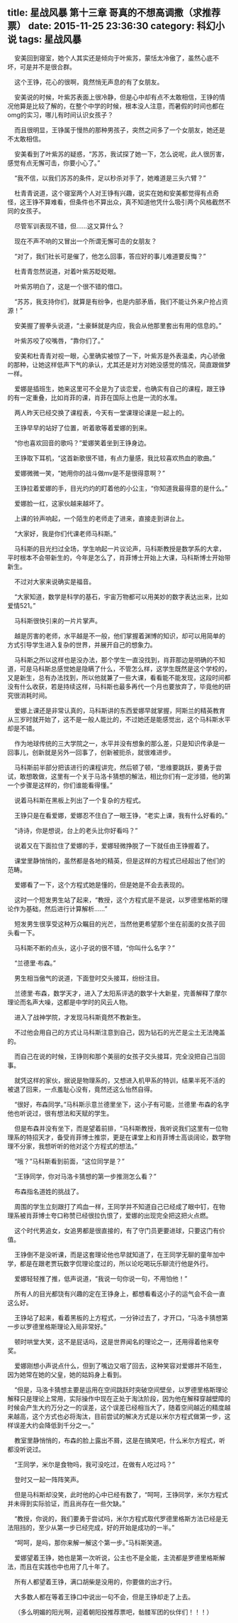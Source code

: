 title: 星战风暴 第十三章 哥真的不想高调撒（求推荐票）
date: 2015-11-25 23:36:30
category: 科幻小说
tags: 星战风暴
---
&nbsp;&nbsp;&nbsp;&nbsp;安美回到寝室，她个人其实还是倾向于叶紫苏，蒙恬太冷傲了，虽然心底不坏，可是并不是很合群。

&nbsp;&nbsp;&nbsp;&nbsp;这个王铮，花心的很啊，竟然悄无声息的有了女朋友。

&nbsp;&nbsp;&nbsp;&nbsp;安美说的时候，叶紫苏表面上很冷静，但是心中却有点不太敢相信，王铮的情况他算是比较了解的，在整个中学的时候，根本没人注意，而暑假的时间也都在omg的实习，哪儿有时间认识女孩子？

&nbsp;&nbsp;&nbsp;&nbsp;而且很明显，王铮属于慢热的那种男孩子，突然之间多了一个女朋友，她还是不太敢相信。

&nbsp;&nbsp;&nbsp;&nbsp;安美看到了叶紫苏的疑惑，“苏苏，我试探了她一下，怎么说呢，此人很厉害，感觉有点无懈可击，你要小心了。”

&nbsp;&nbsp;&nbsp;&nbsp;“我不信，以我们苏苏的条件，足以秒杀对手了，她难道是三头六臂？”

&nbsp;&nbsp;&nbsp;&nbsp;杜青青说道，这个寝室两个人对王铮有兴趣，说实在她和安美都觉得有点奇怪，这王铮不算难看，但条件也不算出众，真不知道他凭什么吸引两个风格截然不同的女孩子。

&nbsp;&nbsp;&nbsp;&nbsp;尽管军训表现不错，但……这又算什么？

&nbsp;&nbsp;&nbsp;&nbsp;现在不声不响的又冒出一个所谓无懈可击的女朋友？

&nbsp;&nbsp;&nbsp;&nbsp;“对了，我们社长可是催了，他怎么回事，答应好的事儿难道要反悔？”

&nbsp;&nbsp;&nbsp;&nbsp;杜青青忽然说道，对着叶紫苏眨眨眼。

&nbsp;&nbsp;&nbsp;&nbsp;叶紫苏明白了，这是一个很不错的借口。

&nbsp;&nbsp;&nbsp;&nbsp;“苏苏，我支持你们，就算是有纷争，也是内部矛盾，我们不能让外来户抢占资源！”

&nbsp;&nbsp;&nbsp;&nbsp;安美握了握拳头说道，“土豪稣就是内应，我会从他那里套出有用的信息的。”

&nbsp;&nbsp;&nbsp;&nbsp;叶紫苏咬了咬嘴唇，“靠你们了。”

&nbsp;&nbsp;&nbsp;&nbsp;安美和杜青青对视一眼，心里确实被惊了一下，叶紫苏是外表温柔，内心骄傲的那种，让她这样低声下气的承认，尤其还是对方对她没感觉的情况，简直跟做梦一样。

&nbsp;&nbsp;&nbsp;&nbsp;爱娜是插班生，她来这里可不全是为了谈恋爱，也确实有自己的课程，跟王铮的有一定重叠，比如肖菲的课，肖菲在国际上也是一流的水准。

&nbsp;&nbsp;&nbsp;&nbsp;两人昨天已经交换了课程表，今天有一堂课理论课是一起上的。

&nbsp;&nbsp;&nbsp;&nbsp;王铮早早的站好了位置，听着歌等着爱娜的到来。

&nbsp;&nbsp;&nbsp;&nbsp;“你也喜欢回音的歌吗？”爱娜笑着坐到王铮身边。

&nbsp;&nbsp;&nbsp;&nbsp;王铮取下耳机，“这首新歌很不错，有点力量感，我比较喜欢热血的歌曲。”

&nbsp;&nbsp;&nbsp;&nbsp;爱娜微微一笑，“她用你的战斗做mv是不是很得意啊？”

&nbsp;&nbsp;&nbsp;&nbsp;王铮拉着爱娜的手，目光灼灼的盯着他的小公主，“你知道我最得意的是什么。”

&nbsp;&nbsp;&nbsp;&nbsp;爱娜脸一红，这家伙越来越坏了。

&nbsp;&nbsp;&nbsp;&nbsp;上课的铃声响起，一个陌生的老师走了进来，直接走到讲台上。

&nbsp;&nbsp;&nbsp;&nbsp;“大家好，我是你们代课老师马科斯。”

&nbsp;&nbsp;&nbsp;&nbsp;马科斯的目光扫过全场，学生响起一片议论声，马科斯教授是数学系的大拿，平时根本不会带新生的，今年是怎么了，肖菲博士开始上大课，马科斯博士开始带新生。

&nbsp;&nbsp;&nbsp;&nbsp;不过对大家来说确实是福音。

&nbsp;&nbsp;&nbsp;&nbsp;“大家知道，数学是科学的基石，宇宙万物都可以用美妙的数字表达出来，比如爱情521。”

&nbsp;&nbsp;&nbsp;&nbsp;马科斯很快引来的一片片掌声。

&nbsp;&nbsp;&nbsp;&nbsp;越是厉害的老师，水平越是不一般，他们掌握着渊博的知识，却可以用简单的方式引导学生进入复杂的世界，并展开自己的想象力。

&nbsp;&nbsp;&nbsp;&nbsp;马科斯之所以这样也是没办法，那个学生一直没找到，肖菲那边是明确的不知道，可是马科斯总感觉她是隐瞒了什么，不管怎么样，这学生既然是这个学校的，又是新生，总有办法找到，所以他就兼了一些大课，看看能不能发现，这段时间都没有什么收获，若是持续这样，马科斯也最多再代一个月也要放弃了，毕竟他的研究很消耗时间。

&nbsp;&nbsp;&nbsp;&nbsp;爱娜上课还是非常认真的，马科斯讲的东西爱娜早就掌握，阿斯兰的精英教育从三岁时就开始了，这不是一般人能比的，不过她还是能感觉出，这个马科斯水平却是不错。

&nbsp;&nbsp;&nbsp;&nbsp;作为地球传统的三大学院之一，水平并没有想象的那么差，只是知识传承是一回事儿，创新就是另外一回事了，创新被扼杀，就很难进步。

&nbsp;&nbsp;&nbsp;&nbsp;马科斯前半部分把该进行的课程讲完，然后顿了顿，“思维要跳跃，要勇于尝试，敢想敢做，这里有一个关于马洛卡猜想的解法，相比你们有一定涉猎，他的第一个步骤是这样的，你们谁能看得懂。”

&nbsp;&nbsp;&nbsp;&nbsp;说着马科斯在黑板上列出了一个复杂的方程式。

&nbsp;&nbsp;&nbsp;&nbsp;王铮只是在看爱娜，爱娜忍不住白了一眼王铮，“老实上课，我有什么好看的。”

&nbsp;&nbsp;&nbsp;&nbsp;“诗诗，你是想说，台上的老头比你好看吗？”

&nbsp;&nbsp;&nbsp;&nbsp;说着又在下面拉住了爱娜的手，爱娜轻微挣脱了一下就任由王铮握着了。

&nbsp;&nbsp;&nbsp;&nbsp;课堂里静悄悄的，虽然都是各地的精英，但是这样的方程式已经超出了他们的范畴。

&nbsp;&nbsp;&nbsp;&nbsp;爱娜看了一下，这个方程式她是懂的，但是她是不会去表现的。

&nbsp;&nbsp;&nbsp;&nbsp;这时一个短发男生站了起来，“教授，这个方程式是不是说，以罗德里格斯的理论作为基础，然后进行计算解析……”

&nbsp;&nbsp;&nbsp;&nbsp;短发男生很享受这种万众瞩目的光芒，当然他更希望那个坐在前面的女孩子回头看一下。

&nbsp;&nbsp;&nbsp;&nbsp;马科斯不断的点头，这小子说的很不错，“你叫什么名字？”

&nbsp;&nbsp;&nbsp;&nbsp;“兰德里·布森。”

&nbsp;&nbsp;&nbsp;&nbsp;男生相当傲气的说道，下面登时交头接耳，纷纷注目。

&nbsp;&nbsp;&nbsp;&nbsp;兰德里·布森，数学天才，进入了太阳系评选的数学十大新星，完善解释了摩尔理论而名声大噪，这都是中学时的风云人物。

&nbsp;&nbsp;&nbsp;&nbsp;进入了战神学院，才发现马科斯竟然不教新生。

&nbsp;&nbsp;&nbsp;&nbsp;不过他会用自己的方式让马科斯注意到自己，因为钻石的光芒是尘土无法掩盖的。

&nbsp;&nbsp;&nbsp;&nbsp;而自己在说的时候，王铮则和那个美丽的女孩子交头接耳，完全没把自己当回事。

&nbsp;&nbsp;&nbsp;&nbsp;就凭这样的家伙，据说是物理系的，又想进入机甲系的特训，结果半死不活的被退了回来，一点羞耻心没有，竟然还这么怡然自得。

&nbsp;&nbsp;&nbsp;&nbsp;“很好，布森同学。”马科斯示意兰德里坐下，这小子有可能，兰德里·布森的名字他也听说过，很有想法和天赋的学生。

&nbsp;&nbsp;&nbsp;&nbsp;但是布森并没有坐下，而是望着前排，“马科斯教授，我听说我们这里有一位物理系的特招天才，备受肖菲博士推崇，更是在课堂上和肖菲博士高谈阔论，数学物理不分家，我想听听的他对这个方程式的想法。”

&nbsp;&nbsp;&nbsp;&nbsp;“哦？”马科斯看到前面，“这位同学是？”

&nbsp;&nbsp;&nbsp;&nbsp;“王铮同学，你对马洛卡猜想的第一步推测怎么看？”

&nbsp;&nbsp;&nbsp;&nbsp;布森指名道姓的挑战了。

&nbsp;&nbsp;&nbsp;&nbsp;周围的学生立刻跟打了鸡血一样，王同学并不知道自己已经成了眼中钉，在物理系被肖菲博士夸口称赞已经很拉仇恨了，爱娜的出现完全把这把火点燃。

&nbsp;&nbsp;&nbsp;&nbsp;这个时代男追女，女追男都是很直接的，有了守门员更要进球，只要这门有价值。

&nbsp;&nbsp;&nbsp;&nbsp;王铮倒不是没听课，而是这套理论他也早就知道了，在王同学无聊的童年加中学，都是在跟老贾玩数字侃理论度过的，所以论吃喝玩乐聊流行他是外行。

&nbsp;&nbsp;&nbsp;&nbsp;爱娜轻轻推了推，低声说道，“我说一句你说一句，不用怕他！”

&nbsp;&nbsp;&nbsp;&nbsp;所有人的目光都饶有兴趣的定在王铮身上，都想看看这小子的运气会不会一直这么好。

&nbsp;&nbsp;&nbsp;&nbsp;王铮站了起来，看着黑板的上方程式，一分钟过去了，才开口，“马洛卡猜想第一步以罗德里格斯理论入局非常好。”

&nbsp;&nbsp;&nbsp;&nbsp;顿时哄堂大笑，这不是屁话吗，这是世界闻名的理论之一，还用得着他来夸奖。

&nbsp;&nbsp;&nbsp;&nbsp;爱娜刚想小声说点什么，但到了嘴边又咽了回去，这种笑容对爱娜并不陌生，因为她常在她的父皇，她的姑妈身上看到。

&nbsp;&nbsp;&nbsp;&nbsp;“但是，马洛卡猜想主要是运用在空间跳跃时突破空间壁垒，以罗德里格斯理论解释只是理论上常用，实际操作中现在正处于淘汰阶段，因为他在解释穿越壁障的时候会产生大约万分之一的误差，这个误差已经相当大了，随着空间越近的精度越来越高，这个方式也必将淘汰，目前尝试的解决方式是以米尔方程式做第一步，这样误差大约会降低到千分之一。”

&nbsp;&nbsp;&nbsp;&nbsp;教室里静悄悄的，布森的脸上露出不屑，这是在搞笑吧，什么米尔方程式，听都没听说过。

&nbsp;&nbsp;&nbsp;&nbsp;“王同学，米尔是食物吗，我可没吃过，在做有人吃过吗？”

&nbsp;&nbsp;&nbsp;&nbsp;登时又一起一阵阵笑声。

&nbsp;&nbsp;&nbsp;&nbsp;但是马科斯却没笑，此时他的心中已经有数了，“呵呵，王铮同学，米尔方程式并未得到实际验证，而且尚存在一些欠缺。”

&nbsp;&nbsp;&nbsp;&nbsp;“教授，你说的，我们要勇于尝试吗，米尔方程式取代罗德里格斯方法已经是无法阻挡的，至少从第一步已经完成，好的开始是成功的一半。”

&nbsp;&nbsp;&nbsp;&nbsp;“呵呵，是吗，那你来解一解这个第一步。”马科斯笑道。

&nbsp;&nbsp;&nbsp;&nbsp;爱娜望着王铮，她也是第一次听说，公主也不是全能，主流都是罗德里格斯解法，而且在实践也中也用了几十年了。

&nbsp;&nbsp;&nbsp;&nbsp;所有人都望着王铮，满口胡柴是没用的，你要做的出才行。

&nbsp;&nbsp;&nbsp;&nbsp;大多数人都在等着王铮口中说出一句不会，但是王铮却走了上去。

&nbsp;&nbsp;&nbsp;&nbsp;（多么明媚的阳光啊，迎着朝阳投推荐票吧，骷髅军团的伙伴们！！！）